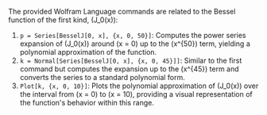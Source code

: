 The provided Wolfram Language commands are related to the Bessel function of the first kind, \(J_0(x)\):

1. `p = Series[BesselJ[0, x], {x, 0, 50}]`: Computes the power series expansion of \(J_0(x)\) around \(x = 0\) up to the \(x^{50}\) term, yielding a polynomial approximation of the function.
2. `k = Normal[Series[BesselJ[0, x], {x, 0, 45}]]`: Similar to the first command but computes the expansion up to the \(x^{45}\) term and converts the series to a standard polynomial form.
3. `Plot[k, {x, 0, 10}]`: Plots the polynomial approximation of \(J_0(x)\) over the interval from \(x = 0\) to \(x = 10\), providing a visual representation of the function's behavior within this range.
